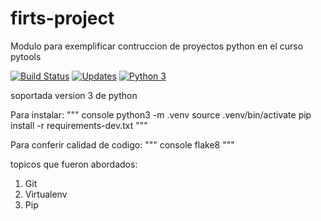 # firts-project
Modulo para exemplificar contruccion de proyectos python en el curso pytools

[![Build Status](https://travis-ci.com/angel993/firts-project.svg?branch=master)](https://travis-ci.com/angel993/firts-project)
[![Updates](https://pyup.io/repos/github/angel993/firts-project/shield.svg)](https://pyup.io/repos/github/angel993/firts-project/)
[![Python 3](https://pyup.io/repos/github/angel993/firts-project/python-3-shield.svg)](https://pyup.io/repos/github/angel993/firts-project/)

soportada version 3 de python

Para instalar:
""" console
python3 -m .venv
source .venv/bin/activate
pip install -r requirements-dev.txt
"""

Para conferir calidad de codigo:
""" console
flake8
"""

topicos que fueron abordados:
1. Git
2. Virtualenv
3. Pip
